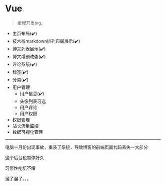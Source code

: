 # Vue

> 缓慢开发ing。

+ 主页布局(✔️)
+ 技术栈markdown排列布局展示(✔️)
+ 博文列表展示(✔️)
+ 博文增删改查(✔️)
+ 评论系统(✔️)
+ 标签(✔️)
+ 分类(✔️)
+ 用户管理
  + 用户信息(✔️)
  + 头像列表可选
  + 用户评论
  + 用户权限
+ 权限管理
+ 站长流量监控
+ 数据可视化管理

---

电脑十月份出现事故，重装了系统，导致博客的前端页面代码丢失一大部分

这个后台也暂停好久





习惯性挖坑不填

溜了溜了。。。


